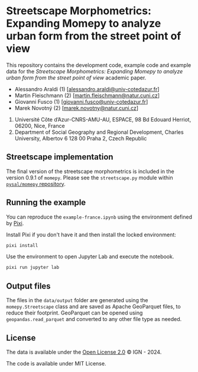 # Streetscape Morphometrics: Expanding Momepy to analyze urban form from the street point of view

This repository contains the development code, example code and example data for the _Streetscape Morphometrics: Expanding Momepy to analyze urban form from the street point of view_ academic paper.

- Alessandro Araldi (1) [alessandro.araldi@univ-cotedazur.fr]
- Martin Fleischmann (2) [martin.fleischmann@natur.cuni.cz]
- Giovanni Fusco (1) [giovanni.fusco@univ-cotedazur.fr]
- Marek Novotný (2) [marek.novotny@natur.cuni.cz]

1. Université Côte d’Azur-CNRS-AMU-AU, ESPACE, 98 Bd Edouard Herriot, 06200, Nice, France
2. Department of Social Geography and Regional Development, Charles University, Albertov 6  128 00 Praha 2, Czech Republic

## Streetscape implementation

The final version of the streetscape morphometrics is included in the version 0.9.1 of `momepy`. Please see the `streetscape.py` module within [`pysal/momepy` repository](https://github.com/pysal/momepy).

## Running the example

You can reproduce the `example-france.ipynb` using the environment defined by [Pixi](https://pixi.sh).

Install Pixi if you don't have it and then install the locked environment:

```sh
pixi install
```

Use the environment to open Jupyter Lab and execute the notebook.

```sh
pixi run jupyter lab
```

## Output files

The files in the `data/output` folder are generated using the `momepy.Streetscape` class and are saved as Apache GeoParquet files, to reduce their footprint. GeoParquet can be opened using `geopandas.read_parquet` and converted to any other file type as needed.


## License

The data is available under the [Open License 2.0](https://geoservices.ign.fr/cgu-licences) © IGN - 2024.

The code is available under MIT License.